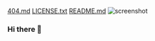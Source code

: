 [404.md](https://github.com/Chipsmakesart/Chipsmakesart/files/7232346/404.md)
[LICENSE.txt](https://github.com/Chipsmakesart/Chipsmakesart/files/7232347/LICENSE.txt)
[README.md](https://github.com/Chipsmakesart/Chipsmakesart/files/7232348/README.md)
![screenshot](https://user-images.githubusercontent.com/91350968/134825815-c4875268-dce8-49a0-a823-ec8165f0e97f.png)
### Hi there 👋

<!--
**Chipsmakesart/Chipsmakesart** is a ✨ _special_ ✨ repository because its `README.md` (this file) appears on your GitHub profile.

Here are some ideas to get you started:

- 🔭 I’m currently working on ...
- 🌱 I’m currently learning ...
- 👯 I’m looking to collaborate on ...
- 🤔 I’m looking for help with ...
- 💬 Ask me about ...
- 📫 How to reach me: ...
- 😄 Pronouns: ...
- ⚡ Fun fact: ...
-->
